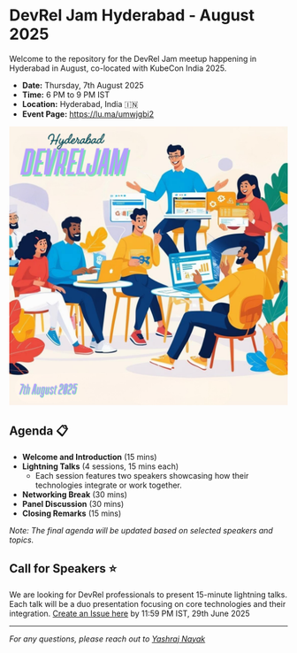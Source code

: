 # DevRel Jam Hyderabad - August 2025

Welcome to the repository for the DevRel Jam meetup happening in Hyderabad in August, co-located with KubeCon India 2025.

- **Date:** Thursday, 7th August 2025
- **Time:** 6 PM to 9 PM IST
- **Location:** Hyderabad, India 🇮🇳
- **Event Page:** https://lu.ma/umwjgbi2

![HYD-AUG-2025](https://github.com/DevRelJam/.github/blob/main/assets/HYD-AUG-2025.png)

## Agenda 📋

- **Welcome and Introduction** (15 mins)
- **Lightning Talks** (4 sessions, 15 mins each)
  - Each session features two speakers showcasing how their technologies integrate or work together.
- **Networking Break** (30 mins)
- **Panel Discussion** (30 mins)
- **Closing Remarks** (15 mins)

*Note: The final agenda will be updated based on selected speakers and topics.*

## Call for Speakers ⭐️

We are looking for DevRel professionals to present 15-minute lightning talks. Each talk will be a duo presentation focusing on core technologies and their integration. [Create an Issue here](https://github.com/devreljam/Call-For-Speakers/issues/new?template=call_for_speakers.yml) by 11:59 PM IST, 29th June 2025

---

*For any questions, please reach out to [Yashraj Nayak](https://www.linkedin.com/in/yashrajnayak/)*
